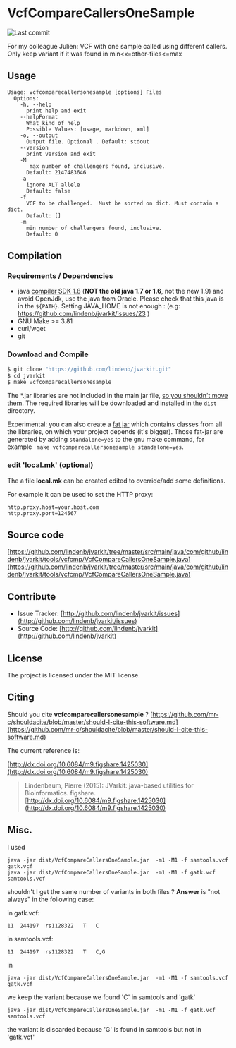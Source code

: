 # VcfCompareCallersOneSample

![Last commit](https://img.shields.io/github/last-commit/lindenb/jvarkit.png)

For my colleague Julien: VCF with one sample called using different callers. Only keep variant if it was found in min<x=other-files<=max


## Usage

```
Usage: vcfcomparecallersonesample [options] Files
  Options:
    -h, --help
      print help and exit
    --helpFormat
      What kind of help
      Possible Values: [usage, markdown, xml]
    -o, --output
      Output file. Optional . Default: stdout
    --version
      print version and exit
    -M
       max number of challengers found, inclusive.
      Default: 2147483646
    -a
      ignore ALT allele
      Default: false
    -f
      VCF to be challenged.  Must be sorted on dict. Must contain a dict.
      Default: []
    -m
      min number of challengers found, inclusive.
      Default: 0

```

## Compilation

### Requirements / Dependencies

* java [compiler SDK 1.8](http://www.oracle.com/technetwork/java/index.html) (**NOT the old java 1.7 or 1.6**, not the new 1.9) and avoid OpenJdk, use the java from Oracle. Please check that this java is in the `${PATH}`. Setting JAVA_HOME is not enough : (e.g: https://github.com/lindenb/jvarkit/issues/23 )
* GNU Make >= 3.81
* curl/wget
* git


### Download and Compile

```bash
$ git clone "https://github.com/lindenb/jvarkit.git"
$ cd jvarkit
$ make vcfcomparecallersonesample
```

The *.jar libraries are not included in the main jar file, [so you shouldn't move them](https://github.com/lindenb/jvarkit/issues/15#issuecomment-140099011 ).
The required libraries will be downloaded and installed in the `dist` directory.

Experimental: you can also create a [fat jar](https://stackoverflow.com/questions/19150811/) which contains classes from all the libraries, on which your project depends (it's bigger). Those fat-jar are generated by adding `standalone=yes` to the gnu make command, for example ` make vcfcomparecallersonesample standalone=yes`.

### edit 'local.mk' (optional)

The a file **local.mk** can be created edited to override/add some definitions.

For example it can be used to set the HTTP proxy:

```
http.proxy.host=your.host.com
http.proxy.port=124567
```
## Source code 

[https://github.com/lindenb/jvarkit/tree/master/src/main/java/com/github/lindenb/jvarkit/tools/vcfcmp/VcfCompareCallersOneSample.java](https://github.com/lindenb/jvarkit/tree/master/src/main/java/com/github/lindenb/jvarkit/tools/vcfcmp/VcfCompareCallersOneSample.java)


## Contribute

- Issue Tracker: [http://github.com/lindenb/jvarkit/issues](http://github.com/lindenb/jvarkit/issues)
- Source Code: [http://github.com/lindenb/jvarkit](http://github.com/lindenb/jvarkit)

## License

The project is licensed under the MIT license.

## Citing

Should you cite **vcfcomparecallersonesample** ? [https://github.com/mr-c/shouldacite/blob/master/should-I-cite-this-software.md](https://github.com/mr-c/shouldacite/blob/master/should-I-cite-this-software.md)

The current reference is:

[http://dx.doi.org/10.6084/m9.figshare.1425030](http://dx.doi.org/10.6084/m9.figshare.1425030)

> Lindenbaum, Pierre (2015): JVarkit: java-based utilities for Bioinformatics. figshare.
> [http://dx.doi.org/10.6084/m9.figshare.1425030](http://dx.doi.org/10.6084/m9.figshare.1425030)


## Misc.

I used 
```
java -jar dist/VcfCompareCallersOneSample.jar  -m1 -M1 -f samtools.vcf gatk.vcf
java -jar dist/VcfCompareCallersOneSample.jar  -m1 -M1 -f gatk.vcf samtools.vcf
```

shouldn't I get the same number of variants in both files ?
**Answer** is "not always" in the following case:

in gatk.vcf:

```
11	244197	rs1128322	T	C
````

in samtools.vcf:
```
11	244197	rs1128322	T	C,G
```

in
```
java -jar dist/VcfCompareCallersOneSample.jar  -m1 -M1 -f samtools.vcf gatk.vcf
```
we keep the variant because we found 'C' in samtools and 'gatk'

```
java -jar dist/VcfCompareCallersOneSample.jar  -m1 -M1 -f gatk.vcf samtools.vcf
```

the variant is discarded because 'G' is found in samtools but not in 'gatk.vcf'


